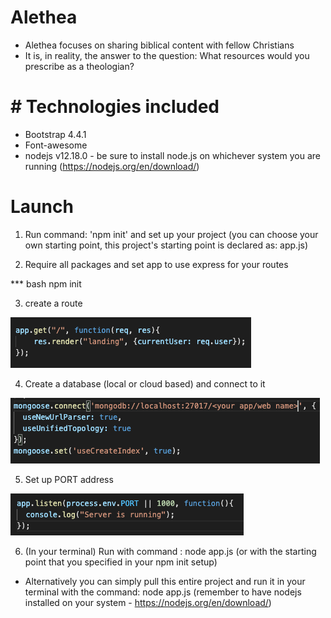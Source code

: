 # Alethea 
* Alethea focuses on sharing biblical content with fellow Christians
* It is, in reality, the answer to the question: What resources would you prescribe as a theologian?

# # Technologies included
* Bootstrap 4.4.1
* Font-awesome
* nodejs v12.18.0 - be sure to install node.js on whichever system you are running (https://nodejs.org/en/download/)


# Launch
1. Run command: 'npm init' and set up your project (you can choose your own starting point, this project's starting point is declared as: app.js)

2. Require all packages and set app to use express for your routes

*** bash 
npm init

3. create a route 
<img src='/public/stylesheets/imgs/landing.png'>

4. Create a database (local or cloud based) and connect to it
<img src='/public/stylesheets/imgs/database.png'>

5. Set up PORT address

<img src='/public/stylesheets/imgs/port1.png'>

6. (In your terminal) Run with command : node app.js (or with the starting point that you specified in your npm init setup)

* Alternatively you can simply pull this entire project and run it in your terminal with the command: node app.js (remember to have nodejs installed on your system - https://nodejs.org/en/download/)